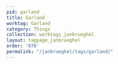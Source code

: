 ```yaml
---
pid: garland
title: Garland
worktag: Garland
category: Things
collection: worktags_janbrueghel
layout: tagpage_janbrueghel
order: '076'
permalink: "/janbrueghel/tags/garland/"
---
```

